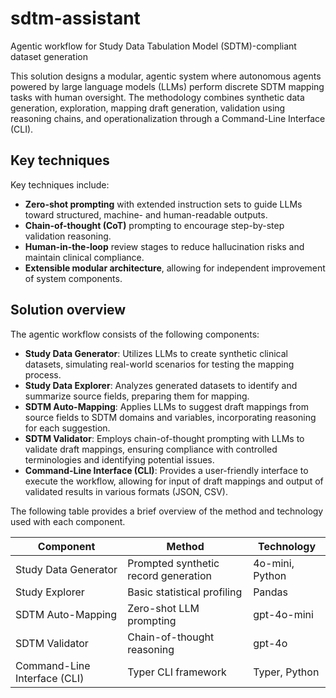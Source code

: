 # sdtm-assistant
Agentic workflow for Study Data Tabulation Model (SDTM)-compliant dataset generation

This solution designs a modular, agentic system where autonomous agents powered by large language models (LLMs) perform discrete SDTM mapping tasks with human oversight. The methodology combines synthetic data generation, exploration, mapping draft generation, validation using reasoning chains, and operationalization through a Command-Line Interface (CLI).

## Key techniques
Key techniques include: 
*	**Zero-shot prompting** with extended instruction sets to guide LLMs toward structured, machine- and human-readable outputs.
*	**Chain-of-thought (CoT)** prompting to encourage step-by-step validation reasoning.
*	**Human-in-the-loop** review stages to reduce hallucination risks and maintain clinical compliance.
*	**Extensible modular architecture**, allowing for independent improvement of system components.

## Solution overview
The agentic workflow consists of the following components:
*	**Study Data Generator**: Utilizes LLMs to create synthetic clinical datasets, simulating real-world scenarios for testing the mapping process.
*	**Study Data Explorer**: Analyzes generated datasets to identify and summarize source fields, preparing them for mapping.
*	**SDTM Auto-Mapping**: Applies LLMs to suggest draft mappings from source fields to SDTM domains and variables, incorporating reasoning for each suggestion.
*	**SDTM Validator**: Employs chain-of-thought prompting with LLMs to validate draft mappings, ensuring compliance with controlled terminologies and identifying potential issues.
*	**Command-Line Interface (CLI)**: Provides a user-friendly interface to execute the workflow, allowing for input of draft mappings and output of validated results in various formats (JSON, CSV).

The following table provides a brief overview of the method and technology used with each component. 

|Component              |Method                               |	Technology      |
|-----------------------|-------------------------------------|-----------------|
|Study Data Generator	  |Prompted synthetic record generation	|4o-mini, Python  |
|Study Explorer	        |Basic statistical profiling	        |Pandas           |
|SDTM Auto-Mapping	    |Zero-shot LLM prompting	            |gpt-4o-mini      |
|SDTM Validator	        |Chain-of-thought reasoning	          |gpt-4o           |
|Command-Line Interface (CLI)	| Typer CLI framework            |Typer, Python   |
